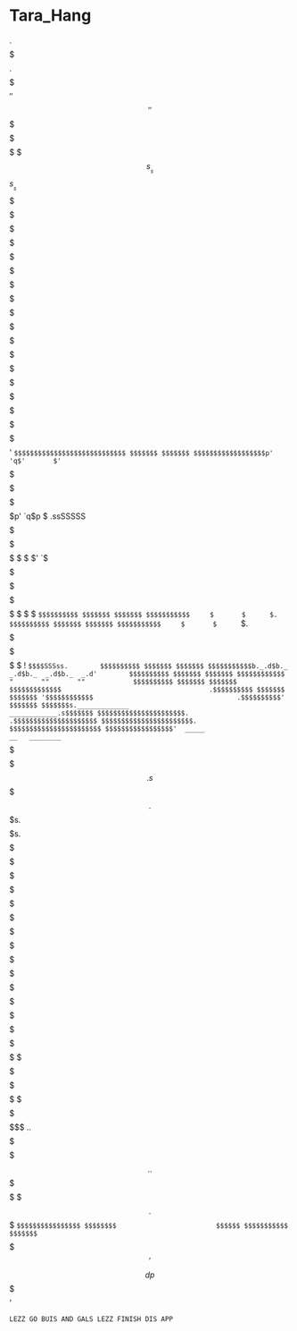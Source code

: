 # Tara_Hang
  .$$$$$$ $$$$$$$$$$$$$$$$$$$$$$$$$$$$$$$$$$$$$$$$$$$$$$$$$$$$$$$$$$$$$ $$$$$$.
  $$$$$$$ $$$'  '$$$$$$$$$$$$$$$$$$$$$$$$$$$$$$$$$$$$$$$$$$$$$$$'  '$$$ $$$$$$$
  $$$$$$$ $$$s__s$$$$$$$$$$$$$$$$$$$$$$$$$$$$$$$$$$$$$$$$$$$$$$$s__s$$$ $$   $$
  $$$$$$$ $$$$$$$$$$$$$$$$$$$$$$$$$$$$$$$$$$$$$$$$$$$$$$$$$$$$$$$$$$$$$ $$   $$
  $$$$$$$ $$$$$$$$$$$$$$$$$$$$$$$$$$$$$$$$$$$$$$$$$$$$$$$$$$$$$$$$$$$$$ $$$$$$$
  $$$$$$$ $$$$$$$$$$$$$$$$$$$$$$$$$$$$$$$$$$$$$$$$$$$$$$$$$$$$$$$$$$$$$ $$$$$$$
  $$$$$$$ $$$$$$$$$$$$$$$$$$$$$$$$$$$$$$$$$$$$$$$$$$$$$$$$$$$$$$$$$$$$$ $$$$$$$
  $$$$$$$ $$$$$$$$$$$$$$$$$$$$$$$$$$$$$$$$$$$$$$$$$$$$$$$$$$$$$$$$$$$$$ $$$$$$$
  $$$$$$$ $$$$$$$$$$$$$$$$$$$$$$$$$$$$$$$$$$$$$$$$$$$$$$$$$$$$$$$$$$$$$ $$$$$$$
  $$$$$$$ $$$$$$$$$$$$$$$$$$$$$$$$$$'     `$$$$$$$$$$$$$$$$$$$$$$$$$$$$ $$$$$$$
  $$$$$$$ $$$$$$$$$$$$$$$$$$p'  'q$'       $'      `$$$$$$$$$$$$$$$$$$$ $$$$$$$
  $$$$$$$ $$$$$$$$$$$p' `q$p      $      .ssSSSSS$$$$$$$$$$$$$$$$$$$$$$ $$$$$$$
  $$$$$$$ $$$$$$$$$$$     $       $      $'               `$$$$$$$$$$$$ $$$$$$$
  $$$$$$$ $$$$$$$$$$$     $       $      $                  `$$$$$$$$$$ $$$$$$$
  $$$$$$$ $$$$$$$$$$$     $       $      $.                  $$$$$$$$$$ $$$$$$$
  $$$$$$$ $$$$$$$$$$$     $       $      `$.                 $$$$$$$$$$ $$$$$$$
  $$$$$$$ $$$$$$$$$$$     $       !       `$$$$SSSss.        $$$$$$$$$$ $$$$$$$
  $$$$$$$ $$$$$$$$$$$b._.d$b._ _.d$b._  _.d$b._  _.d'        $$$$$$$$$$ $$$$$$$
  $$$$$$$ $$$$$$$$$$$$        "       ""       ""            $$$$$$$$$$ $$$$$$$
  $$$$$$$ $$$$$$$$$$$$$                                     .$$$$$$$$$$ $$$$$$$
  $$$$$$$ '$$$$$$$$$$$$                                    .$$$$$$$$$$' $$$$$$$
  $$$$$$$s._____________                                  ____________.s$$$$$$$
  $$$$$$$$$$$$$$$$$$$$$$.                                .$$$$$$$$$$$$$$$$$$$$$
  $$$$$$$$$$$$$$$$$$$$$$$.                              $$$$$$$$$$$$$$$$$$$$$$$
  $$$$$$$$$$$$$$$$$'  _____                            __   ________   `$$$$$$$
  $$$$$$$$$$$$$$$$$ .s$$$$$.                          $$$s. $$$$$$$$$s. $$$$$$$
  $$$$$$$$$$$$$$$$$ $$$$$$$$                         $$$$$$ $$$$$$$$$$$ $$$$$$$
  $$$$$$$$$$$$$$$$$ $$$$$$$$                         $$$$$$ $$$$$$$$$$$ $$$$$$$
  $$$$$$$$$$$$$$$$$ $$$$$$$$                         $$$$$$ $$$$$$$$$$$ $$$$$$$
  $$$$$$$$$$$$$$$$$ $$$$$$$$                         $$$$$$ $$$$$$$$$$$ $$$$$$$
  $$$$$$$$$$$$$$$$$ $$$$$$$$                         $$$$$$ $$$$$$$$$$$ $$$ $$$
  $$$$$$$$$$$$$$$$$ $$$$$$$$                         $$$$$$ $$$$$$$$$$$ $$$ $$$
  $$$$$$$$$$$$$$$$$ $$$$$$$$                         $$$$$$ $$$$$$$$$$$ $.   .$
  $$$$$$$$$$$$$$$$$ $$$$$$$$                         $$$$$$ $$$$$$$$$$$ $$. .$$
  $$$$$$$$$$$$$$$$$ $$$$$$$$                         $$$$$$ $$$$$$$$$$$ $$$.$$$
  `$$$$$$$$$$$$$$$$ $$$$$$$$                         $$$$$$ $$$$$$$$$$$ $$$$$$$
    `$$$$$$$$$$$'   $$$$$$$$                      dp $$$$$$ $$$$$$$$$$$ $$$$$$'

	LEZZ GO BUIS AND GALS LEZZ FINISH DIS APP